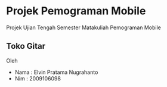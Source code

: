 # Projek Pemograman Mobile

Projek Ujian Tengah Semester Matakuliah Pemograman Mobile

## Toko Gitar

Oleh

- Nama : Elvin Pratama Nugrahanto
- Nim  : 2009106098
